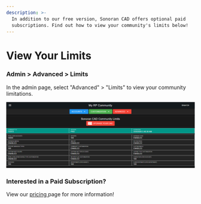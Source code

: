 ```yaml
---
description: >-
  In addition to our free version, Sonoran CAD offers optional paid
  subscriptions. Find out how to view your community's limits below!
---
```


# View Your Limits

### Admin > Advanced > Limits

In the admin page, select "Advanced" > "Limits" to view your community limitations.

![Sonoran CAD's limits section](../../.gitbook/assets/limits.png)

### Interested in a Paid Subscription?

View our [pricing ](https://app.sonorancad.com/#/pricing)page for more information!
